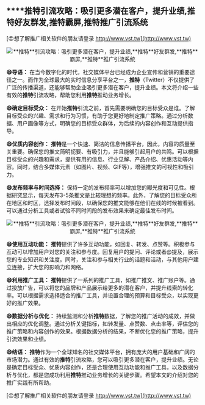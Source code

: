 ## ****推特**引流攻略：吸引更多潜在客户，提升业绩,**推特**好友群发,**推特**霸屏,**推特**推广引流系统**

[😍想了解推广相关软件的朋友请登录 http://www.vst.tw](http://www.vst.tw)

 <center><img src="https://vst.tw/MP4/tuiguang/png/4.png" alt="**推特**引流攻略：吸引更多潜在客户，提升业绩,**推特**好友群发,**推特**霸屏,**推特**推广引流系统"></center>

**😄导语：**
在当今数字化的时代，社交媒体平台已经成为企业宣传和营销的重要途径之一。而作为全球最大的实时信息分享平台之一，**推特**（Twitter）不仅提供了广泛的传播渠道，还能够帮助企业吸引更多潜在客户，提升业绩。本文将介绍一些有效的**推特**引流攻略，帮助您利用**推特**推动业务增长。

**😄确定目标受众：**
在开始**推特**引流之前，首先需要明确您的目标受众是谁。了解目标受众的兴趣、需求和行为习惯，有助于您更好地制定推广策略。通过分析数据、用户画像等方式，明确您的目标受众群体，为后续的内容创作和互动提供指导。

**😄优质内容创作：**
**推特**是一个快速、简洁的信息传播平台，因此，内容的质量至关重要。确保您的推文简明扼要、有吸引力，并且能够引起用户的共鸣。可以根据目标受众的兴趣和需求，提供有用的信息、行业见解、产品介绍、优惠活动等内容。同时，结合多媒体元素（如图片、视频、GIF等），增强推文的可视性和吸引力。

**😄发布频率与时间选择：**
保持一定的发布频率可以增加您的曝光度和可见性。根据研究显示，每天发布3-5条推文是比较理想的频率。此外，了解您的目标受众所在地区和时区，选择发布时间段，以确保您的推文能够在他们在线的时候被看到。可以通过分析工具或者试验不同时间段的发布效果来确定最佳发布时间。

 <center><img src="https://vst.tw/MP4/tuiguang/png/7.png" alt="**推特**引流攻略：吸引更多潜在客户，提升业绩,**推特**好友群发,**推特**霸屏,**推特**推广引流系统"></center>

**😄使用互动功能：**
**推特**提供了许多互动功能，如回复、转发、点赞等。积极参与互动可以增加用户对您的关注和参与度。回复用户的提问、评论或者@提及，展示您的专业知识和关注度。同时，关注和参与相关行业的话题和活动，与其他用户建立连接，扩大您的影响力和网络。

**😄利用推广工具：**
**推特**提供了一系列的推广工具，如推广推文、推广账户等。通过投放广告，可以将您的品牌和产品展示给更多的潜在客户，并提升线索的转化率。可以根据需求选择适合的推广工具，并设置合理的预算和目标受众，以实现更好的推广效果。

**😄数据分析与优化：**
持续监测和分析**推特**数据，了解您的推广活动的成效，并做出相应的优化调整。通过分析关键指标，如转发量、点赞数、点击率等，评估您的推广策略和内容创作的效果。根据数据分析的结果，不断优化您的推广策略，提升引流效果和业绩。

**😄结语：**
**推特**作为一个全球知名的社交媒体平台，拥有庞大的用户基础和广阔的市场潜力。通过有效的**推特**引流攻略，您可以吸引更多潜在客户，提升业绩。无论是确定目标受众、优质内容创作，还是合理使用互动功能和推广工具，以及数据分析与优化，都是您成功利用**推特**推动业务增长的关键步骤。希望本文的介绍对您的推广实践有所帮助。

[😍想了解推广相关软件的朋友请登录 http://www.vst.tw](http://www.vst.tw)



